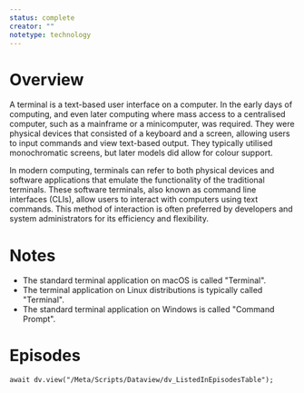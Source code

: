 ```yaml
---
status: complete
creator: ""
notetype: technology
---
```

# Overview
A terminal is a text-based user interface on a computer. In the early days of computing, and even later computing where mass access to a centralised computer, such as a mainframe or a minicomputer, was required. They were physical devices that consisted of a keyboard and a screen, allowing users to input commands and view text-based output. They typically utilised monochromatic screens, but later models did allow for colour support.

In modern computing, terminals can refer to both physical devices and software applications that emulate the functionality of the traditional terminals. These software terminals, also known as command line interfaces (CLIs), allow users to interact with computers using text commands. This method of interaction is often preferred by developers and system administrators for its efficiency and flexibility.

# Notes
- The standard terminal application on macOS is called "Terminal".
- The terminal application on Linux distributions is typically called "Terminal".
- The standard terminal application on Windows is called "Command Prompt".

# Episodes
```dataviewjs
await dv.view("/Meta/Scripts/Dataview/dv_ListedInEpisodesTable");
```
